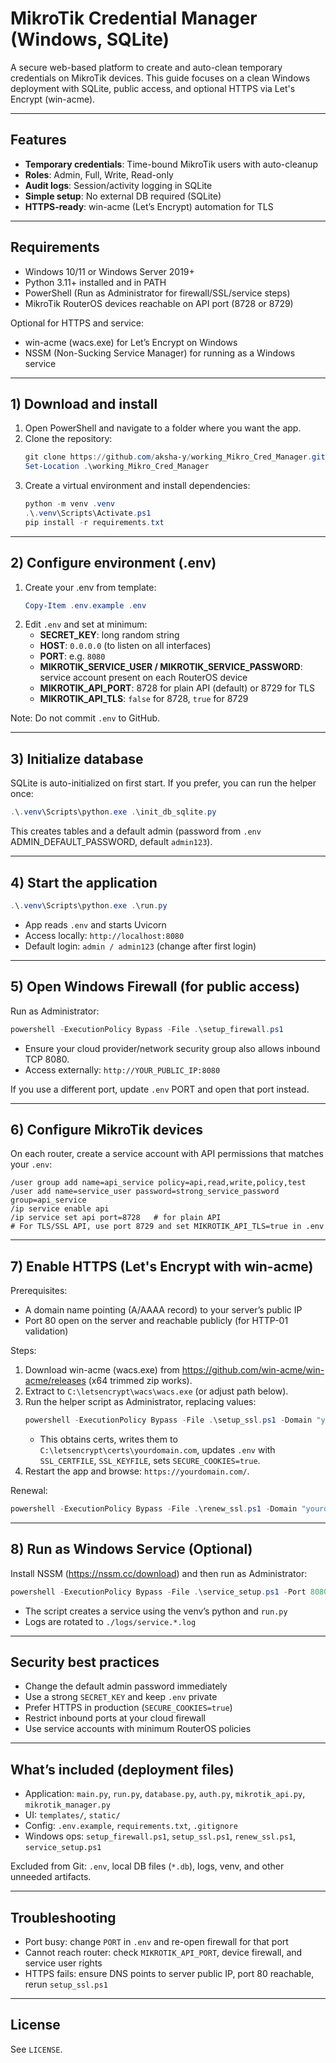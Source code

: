 # MikroTik Credential Manager (Windows, SQLite)

A secure web-based platform to create and auto-clean temporary credentials on MikroTik devices. This guide focuses on a clean Windows deployment with SQLite, public access, and optional HTTPS via Let's Encrypt (win-acme).

---

## Features
- **Temporary credentials**: Time-bound MikroTik users with auto-cleanup
- **Roles**: Admin, Full, Write, Read-only
- **Audit logs**: Session/activity logging in SQLite
- **Simple setup**: No external DB required (SQLite)
- **HTTPS-ready**: win-acme (Let’s Encrypt) automation for TLS

---

## Requirements
- Windows 10/11 or Windows Server 2019+
- Python 3.11+ installed and in PATH
- PowerShell (Run as Administrator for firewall/SSL/service steps)
- MikroTik RouterOS devices reachable on API port (8728 or 8729)

Optional for HTTPS and service:
- win-acme (wacs.exe) for Let’s Encrypt on Windows
- NSSM (Non-Sucking Service Manager) for running as a Windows service

---

## 1) Download and install

1. Open PowerShell and navigate to a folder where you want the app.
2. Clone the repository:
   ```powershell
   git clone https://github.com/aksha-y/working_Mikro_Cred_Manager.git
   Set-Location .\working_Mikro_Cred_Manager
   ```
3. Create a virtual environment and install dependencies:
   ```powershell
   python -m venv .venv
   .\.venv\Scripts\Activate.ps1
   pip install -r requirements.txt
   ```

---

## 2) Configure environment (.env)

1. Create your .env from template:
   ```powershell
   Copy-Item .env.example .env
   ```
2. Edit `.env` and set at minimum:
   - **SECRET_KEY**: long random string
   - **HOST**: `0.0.0.0` (to listen on all interfaces)
   - **PORT**: e.g. `8080`
   - **MIKROTIK_SERVICE_USER / MIKROTIK_SERVICE_PASSWORD**: service account present on each RouterOS device
   - **MIKROTIK_API_PORT**: 8728 for plain API (default) or 8729 for TLS
   - **MIKROTIK_API_TLS**: `false` for 8728, `true` for 8729

Note: Do not commit `.env` to GitHub.

---

## 3) Initialize database

SQLite is auto-initialized on first start. If you prefer, you can run the helper once:
```powershell
.\.venv\Scripts\python.exe .\init_db_sqlite.py
```
This creates tables and a default admin (password from `.env` ADMIN_DEFAULT_PASSWORD, default `admin123`).

---

## 4) Start the application

```powershell
.\.venv\Scripts\python.exe .\run.py
```
- App reads `.env` and starts Uvicorn
- Access locally: `http://localhost:8080`
- Default login: `admin / admin123` (change after first login)

---

## 5) Open Windows Firewall (for public access)

Run as Administrator:
```powershell
powershell -ExecutionPolicy Bypass -File .\setup_firewall.ps1
```
- Ensure your cloud provider/network security group also allows inbound TCP 8080.
- Access externally: `http://YOUR_PUBLIC_IP:8080`

If you use a different port, update `.env` PORT and open that port instead.

---

## 6) Configure MikroTik devices

On each router, create a service account with API permissions that matches your `.env`:
```routeros
/user group add name=api_service policy=api,read,write,policy,test
/user add name=service_user password=strong_service_password group=api_service
/ip service enable api
/ip service set api port=8728   # for plain API
# For TLS/SSL API, use port 8729 and set MIKROTIK_API_TLS=true in .env
```

---

## 7) Enable HTTPS (Let's Encrypt with win-acme)

Prerequisites:
- A domain name pointing (A/AAAA record) to your server’s public IP
- Port 80 open on the server and reachable publicly (for HTTP-01 validation)

Steps:
1. Download win-acme (wacs.exe) from https://github.com/win-acme/win-acme/releases (x64 trimmed zip works).
2. Extract to `C:\letsencrypt\wacs\wacs.exe` (or adjust path below).
3. Run the helper script as Administrator, replacing values:
   ```powershell
   powershell -ExecutionPolicy Bypass -File .\setup_ssl.ps1 -Domain "yourdomain.com" -Email "admin@yourdomain.com"
   ```
   - This obtains certs, writes them to `C:\letsencrypt\certs\yourdomain.com`, updates `.env` with `SSL_CERTFILE`, `SSL_KEYFILE`, sets `SECURE_COOKIES=true`.
4. Restart the app and browse: `https://yourdomain.com/`.

Renewal:
```powershell
powershell -ExecutionPolicy Bypass -File .\renew_ssl.ps1 -Domain "yourdomain.com"
```

---

## 8) Run as Windows Service (Optional)

Install NSSM (https://nssm.cc/download) and then run as Administrator:
```powershell
powershell -ExecutionPolicy Bypass -File .\service_setup.ps1 -Port 8080 -BindHost 0.0.0.0
```
- The script creates a service using the venv’s python and `run.py`
- Logs are rotated to `./logs/service.*.log`

---

## Security best practices
- Change the default admin password immediately
- Use a strong `SECRET_KEY` and keep `.env` private
- Prefer HTTPS in production (`SECURE_COOKIES=true`)
- Restrict inbound ports at your cloud firewall
- Use service accounts with minimum RouterOS policies

---

## What’s included (deployment files)
- Application: `main.py`, `run.py`, `database.py`, `auth.py`, `mikrotik_api.py`, `mikrotik_manager.py`
- UI: `templates/`, `static/`
- Config: `.env.example`, `requirements.txt`, `.gitignore`
- Windows ops: `setup_firewall.ps1`, `setup_ssl.ps1`, `renew_ssl.ps1`, `service_setup.ps1`

Excluded from Git: `.env`, local DB files (`*.db`), logs, venv, and other unneeded artifacts.

---

## Troubleshooting
- Port busy: change `PORT` in `.env` and re-open firewall for that port
- Cannot reach router: check `MIKROTIK_API_PORT`, device firewall, and service user rights
- HTTPS fails: ensure DNS points to server public IP, port 80 reachable, rerun `setup_ssl.ps1`

---

## License
See `LICENSE`.

